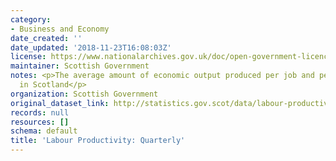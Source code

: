 ```yaml
---
category:
- Business and Economy
date_created: ''
date_updated: '2018-11-23T16:08:03Z'
license: https://www.nationalarchives.gov.uk/doc/open-government-licence/version/3/
maintainer: Scottish Government
notes: <p>The average amount of economic output produced per job and per hour worked
  in Scotland</p>
organization: Scottish Government
original_dataset_link: http://statistics.gov.scot/data/labour-productivity-quarterly
records: null
resources: []
schema: default
title: 'Labour Productivity: Quarterly'
---
```

